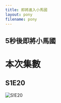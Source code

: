 ```yaml
---
title: 即將進入小馬國
layout: pony
filename: pony
--- 
```


## 5秒後即將小馬國

# 本次集數
## S1E20 
![S!E20](https://mlp.fandom.com/wiki/File:Fluttershy_happy_S1E20.png)
